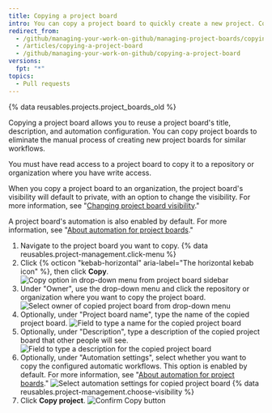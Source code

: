 ```yaml
---
title: Copying a project board
intro: You can copy a project board to quickly create a new project. Copying frequently used or highly customized project boards helps standardize your workflow.
redirect_from:
  - /github/managing-your-work-on-github/managing-project-boards/copying-a-project-board
  - /articles/copying-a-project-board
  - /github/managing-your-work-on-github/copying-a-project-board
versions:
  fpt: "*"
topics:
  - Pull requests
---
```


{% data reusables.projects.project_boards_old %}

Copying a project board allows you to reuse a project board's title, description, and automation configuration. You can copy project boards to eliminate the manual process of creating new project boards for similar workflows.

You must have read access to a project board to copy it to a repository or organization where you have write access.

When you copy a project board to an organization, the project board's visibility will default to private, with an option to change the visibility. For more information, see "[Changing project board visibility](/articles/changing-project-board-visibility/)."

A project board's automation is also enabled by default. For more information, see "[About automation for project boards](/articles/about-automation-for-project-boards/)."

1. Navigate to the project board you want to copy.
   {% data reusables.project-management.click-menu %}
2. Click {% octicon "kebab-horizontal" aria-label="The horizontal kebab icon" %}, then click **Copy**.
   ![Copy option in drop-down menu from project board sidebar](/assets/images/help/projects/project-board-copy-setting.png)
3. Under "Owner", use the drop-down menu and click the repository or organization where you want to copy the project board.
   ![Select owner of copied project board from drop-down menu](/assets/images/help/projects/copied-project-board-owner.png)
4. Optionally, under "Project board name", type the name of the copied project board.
   ![Field to type a name for the copied project board](/assets/images/help/projects/copied-project-board-name.png)
5. Optionally, under "Description", type a description of the copied project board that other people will see.
   ![Field to type a description for the copied project board](/assets/images/help/projects/copied-project-board-description.png)
6. Optionally, under "Automation settings", select whether you want to copy the configured automatic workflows. This option is enabled by default. For more information, see "[About automation for project boards](/articles/about-automation-for-project-boards/)."
   ![Select automation settings for copied project board](/assets/images/help/projects/copied-project-board-automation-settings.png)
   {% data reusables.project-management.choose-visibility %}
7. Click **Copy project**.
   ![Confirm Copy button](/assets/images/help/projects/confirm-copy-project-board.png)
